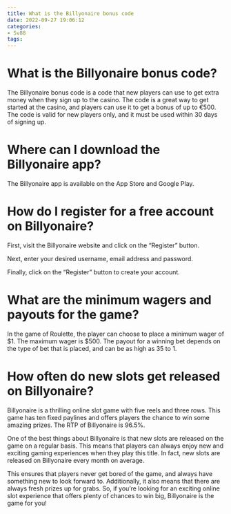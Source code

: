 ```yaml
---
title: What is the Billyonaire bonus code
date: 2022-09-27 19:06:12
categories:
- Sv88
tags:
---
```



#  What is the Billyonaire bonus code?

The Billyonaire bonus code is a code that new players can use to get extra money when they sign up to the casino. The code is a great way to get started at the casino, and players can use it to get a bonus of up to €500. The code is valid for new players only, and it must be used within 30 days of signing up.

#  Where can I download the Billyonaire app?

The Billyonaire app is available on the App Store and Google Play.

#  How do I register for a free account on Billyonaire?

First, visit the Billyonaire website and click on the “Register” button.

Next, enter your desired username, email address and password.

Finally, click on the “Register” button to create your account.

#  What are the minimum wagers and payouts for the game?

In the game of Roulette, the player can choose to place a minimum wager of $1. The maximum wager is $500. The payout for a winning bet depends on the type of bet that is placed, and can be as high as 35 to 1.

#  How often do new slots get released on Billyonaire?

Billyonaire is a thrilling online slot game with five reels and three rows. This game has ten fixed paylines and offers players the chance to win some amazing prizes. The RTP of Billyonaire is 96.5%.

One of the best things about Billyonaire is that new slots are released on the game on a regular basis. This means that players can always enjoy new and exciting gaming experiences when they play this title. In fact, new slots are released on Billyonaire every month on average.

This ensures that players never get bored of the game, and always have something new to look forward to. Additionally, it also means that there are always fresh prizes up for grabs. So, if you’re looking for an exciting online slot experience that offers plenty of chances to win big, Billyonaire is the game for you!